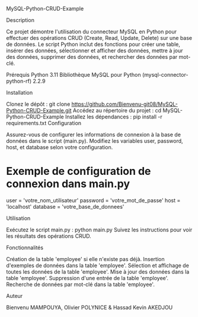 MySQL-Python-CRUD-Example

Description

Ce projet démontre l'utilisation du connecteur MySQL en Python pour effectuer des opérations CRUD (Create, Read, Update, Delete) sur une base de données. Le script Python inclut des fonctions pour créer une table, insérer des données, sélectionner et afficher des données, mettre à jour des données, supprimer des données, et rechercher des données par mot-clé.

Prérequis
Python 3.11
Bibliothèque MySQL pour Python (mysql-connector-python-rf) 2.2.9

Installation

Clonez le dépôt : git clone https://github.com/Bienvenu-git08/MySQL-Python-CRUD-Example.git
Accédez au répertoire du projet : cd MySQL-Python-CRUD-Example
Installez les dépendances : pip install -r requirements.txt
Configuration

Assurez-vous de configurer les informations de connexion à la base de données dans le script (main.py). Modifiez les variables user, password, host, et database selon votre configuration.

# Exemple de configuration de connexion dans main.py

user = 'votre_nom_utilisateur'
password = 'votre_mot_de_passe'
host = 'localhost'
database = 'votre_base_de_donnees'

Utilisation

Exécutez le script main.py : python main.py
Suivez les instructions pour voir les résultats des opérations CRUD.

Fonctionnalités

Création de la table 'employee' si elle n'existe pas déjà.
Insertion d'exemples de données dans la table 'employee'.
Sélection et affichage de toutes les données de la table 'employee'.
Mise à jour des données dans la table 'employee'.
Suppression d'une entrée de la table 'employee'.
Recherche de données par mot-clé dans la table 'employee'.

Auteur

Bienvenu MAMPOUYA, Olivier POLYNICE & Hassad Kevin AKEDJOU
